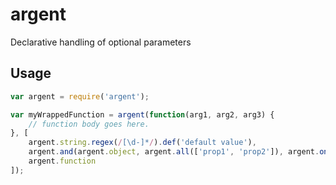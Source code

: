 argent
======

Declarative handling of optional parameters

## Usage ##

```javascript
var argent = require('argent');

var myWrappedFunction = argent(function(arg1, arg2, arg3) {
	// function body goes here.
}, [
	argent.string.regex(/[\d-]*/).def('default value'),
	argent.and(argent.object, argent.all(['prop1', 'prop2']), argent.one(['prop3, prop4])),
	argent.function
]);
```